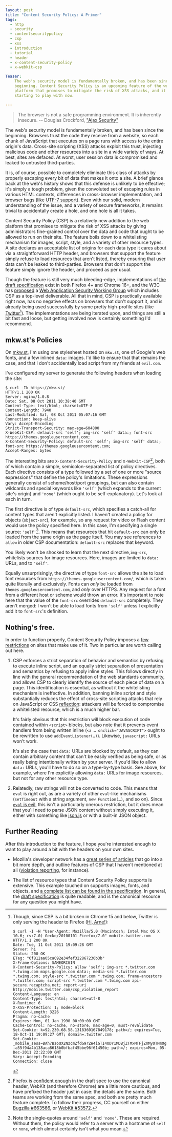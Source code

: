 ```yaml
---
layout: post
title: "Content Security Policy: A Primer"
tags:
  - http
  - security
  - contentsecuritypolicy
  - csp
  - xss
  - introduction
  - tutorial
  - header
  - x-content-security-policy
  - x-webkit-csp

Teaser:
    The web's security model is fundamentally broken, and has been since the
    beginning. Content Security Policy is an upcoming feature of the web
    platform that promises to mitigate the risk of XSS attacks, and it's worth
    starting to play with now.

---
```

> The browser is not a safe programming environment. It is
> inherently insecure. -- Douglas Crockford, ["Ajax Security"][crock]

[crock]: http://www.slideshare.net/webdirections/douglas-crockford-ajax-security-presentation

The web's security model is fundamentally broken, and has been since the beginning. Browsers trust the code they receive from a website, so each chunk of JavaScript that executes on a page runs with access to the entire origin's data. Cross-site scripting (XSS) attacks exploit this trust, injecting malicious code and other resources into a site in a wide variety of ways. At best, sites are defaced. At worst, user session data is compromised and leaked to untrusted third-parties.

It is, of course, possible to completely eliminate this class of attacks by properly escaping every bit of data that makes it onto a site. A brief glance back at the web's history shows that this defense is unlikely to be effective; it's simply a tough problem, given the convoluted set of escaping rules in various HTML contexts, differences in cross-browser implementation, and browser bugs (like [UTF-7 support][utf7]). Even with our solid, modern understanding of the issue, and a variety of secure frameworks, it remains trivial to accidentally create a hole, and one hole is all it takes.

Content Security Policy (CSP) is a relatively new addition to the web platform that promises to mitigate the risk of XSS attacks by giving administrators fine-grained control over the data and code that ought to be allowed to run on their site. The feature boils down to a whitelisting mechanism for images, script, style, and a variety of other resource types. A site declares an acceptable list of origins for each data type it cares about via a straightforward HTTP header, and browsers that support the feature simply refuse to load resources that aren't listed, thereby ensuring that user data can't be leaked to third-parties. Browsers that don't support the feature simply ignore the header, and proceed as per usual.

Though the feature is still very much bleeding-edge, implementations of [the draft specification][spec] exist in both Firefox 4+ and Chrome 16+, and the W3C has [proposed][] a [Web Application Security Working Group][wg] which includes CSP as a top-level deliverable. All that in mind, CSP is practically available right now, has no negative effects on browsers that don't support it, and is already being used successfully by some pretty high-profile sites (like [Twitter][][^1]). The implementations are being iterated upon, and things are still a bit fast and loose, but getting involved now is certainly something I'd recommend.

[^1]: Though, since CSP is a bit broken in Chrome 15 and below, Twitter is only serving the header to Firefox ([Hi, Arne!][tweet]):

        $ curl -I -H "User-Agent: Mozilla/5.0 (Macintosh; Intel Mac OS X 10.6; rv:7.0) Gecko/20100101 Firefox/7.0" mobile.twitter.com
        HTTP/1.1 200 OK
        Date: Tue, 11 Oct 2011 19:09:28 GMT
        Server: hi
        Status: 200 OK
        ETag: "6f812aa05ca092e34fef322867230b3b"
        X-Frame-Options: SAMEORIGIN
        X-Content-Security-Policy: allow 'self'; img-src *.twitter.com *.twimg.com maps.google.com data:; media-src *.twitter.com *.twimg.com; style-src *.twitter.com *.twimg.com; frame-ancestors *.twitter.com; script-src *.twitter.com *.twimg.com api-secure.recaptcha.net; report-uri http://mobile.twitter.com/csp_violation_report
        Content-Language: en
        Content-Type: text/html; charset=utf-8
        X-Runtime: 6
        X-XSS-Protection: 1; mode=block
        Content-Length: 3226
        Pragma: no-cache
        Expires: Mon, 01 Jan 1990 00:00:00 GMT
        Cache-Control: no-cache, no-store, max-age=0, must-revalidate
        Set-Cookie: k=92.230.68.58.1318360167849178; path=/; expires=Tue, 18-Oct-11 19:09:27 GMT; domain=.twitter.com
        Set-Cookie: _mobile_sess=BAh7BzoQX2NzcmZfdG9rZW4iGTI4ODY1MDBjZTMxMTFjZmMyOTNmOg9zZXNzaW9uX2lkIiUwYTEwNjE1YjlkNDkzZmFiYzRhMWM4NWI3NTkyNGVhMg%3D%3D--a55f94a4b138aca8618b0bfbaf45bbe96f61450b; path=/; expires=Mon, 05-Dec-2011 22:22:00 GMT
        Vary: Accept-Encoding
        Connection: close


[Twitter]: http://engineering.twitter.com/2011/03/improving-browser-security-with-csp.html
[proposed]: http://www.w3.org/2011/07/security-activity.html
[wg]: http://www.w3.org/2011/08/appsecwg-charter.html

## mkw.st's Policies

On [mkw.st][mkwst], I'm using one stylesheet hosted on `mkw.st`, one of Google's web fonts, and a few inlined `data:` images. I'd like to ensure that that remains the case, and that I don't accidentally load script from my friends at `evil.com`.

I've configured my server to generate the following headers when loading the site:

    $ curl -Ik https://mkw.st/
    HTTP/1.1 200 OK
    Server: nginx/1.0.8
    Date: Sat, 08 Oct 2011 10:38:40 GMT
    Content-Type: text/html; charset=UTF-8
    Content-Length: 7940
    Last-Modified: Sat, 08 Oct 2011 05:07:16 GMT
    Connection: keep-alive
    Vary: Accept-Encoding
    Strict-Transport-Security: max-age=604800
    X-WebKit-CSP: default-src 'self'; img-src 'self' data:; font-src https://themes.googleusercontent.com;
    X-Content-Security-Policy: default-src 'self'; img-src 'self' data:; font-src https://themes.googleusercontent.com;
    Accept-Ranges: bytes

The interesting bits are `X-Content-Security-Policy` and `X-WebKit-CSP`[^2], both of which contain a simple, semicolon-separated list of policy directives. Each directive consists of a type followed by a set of one or more "source expressions" that define the policy's limitations. These expressions generally consist of scheme/host/port groupings, but can also contain wildcards and special keywords like `'self'` (which expands to the current site's origin) and `'none'` (which ought to be self-explanatory). Let's look at each in turn.

The first directive is of type `default-src`, which specifies a catch-all for content types that aren't explicitly listed. I haven't created a policy for objects (`object-src`), for example, so any request for video or Flash content would use the policy specified here. In this case, I'm specifying a single source: `'self'`[^3]. This means that resources that hit `default-src` can only be loaded from the same origin as the page itself. You may see references to `allow` in older CSP documentation: `default-src` replaces that keyword.

You likely won't be shocked to learn that the next directive,`img-src`, whitelists sources for image resources. Here, images are limited to `data:` URLs, and to `'self'`.

Equally unsurprisingly, the directive of type `font-src` allows the site to load font resources from `https://themes.googleusercontent.com/`, which is taken quite literally and exclusively. Fonts can _only_ be loaded from `themes.googleusercontent.com`, and _only_ over HTTPS. Any request for a font from a different host or scheme would throw an error. It's important to note here that the value of the `font-src` overrides `default-src` completely. They aren't merged: I won't be able to load fonts from `'self'` unless I explicitly add it to `font-src`'s definition.

[^2]: Firefox is [confident enough][ff4] in the draft spec to use the canonical header, WebKit (and therefore Chrome) are a little more cautious, and have prefixed the header just in case: the details are the same. Both teams are working from the same spec, and both are pretty much feature complete. To follow their progress, CC yourself on either [Bugzilla #663566][mozbug], or [WebKit #53572][wkbug].

[^3]: Note the single-quotes around `'self'` and `'none'`. These are required. Without them, the policy would refer to a server with a hostname of `self` or `none`, which almost certainly isn't what you mean.

##  Nothing's free.

In order to function properly, Content Security Policy imposes a [few restrictions][restrictions] on sites that make use of it. Two in particular are worth calling out here.

1. CSP enforces a strict separation of behavior and semantics by refusing to execute inline script, and an equally strict separation of presentation and semantics by refusing to apply inline styles. This follows directly in line with the general recommendation of the web standards community, and allows CSP to clearly identify the source of each piece of data on a page. This identification is essential, as without it the whitelisting mechanism is ineffective. In addition, banning inline script and style substantially reduces the effect of cross-site scripting attacks that rely on JavaScript or CSS [reflection][]: attackers will be forced to compromise a whitelisted resource, which is a much higher bar.

    It's fairly obvious that this restriction will block execution of code contained within `<script>` blocks, but also note that it prevents event handlers from being written inline (`<a … onclick="JAVASCRIPT">` ought to be rewritten to use `addEventListener(…)`). Likewise, `javascript:` URLs won't work.

    It's also the case that `data:` URLs are blocked by default, as they can contain arbitrary content that can't be easily verified as being safe, or as really being intentionally written by your server. If you'd like to allow `data:` URLs, you'll have to do so on a type-by-type basis. See above, for example, where I'm explicitly allowing `data:` URLs for image resources, but not for any other resource type.

2. Relatedly, raw strings will not be converted to code. This means that `eval` is right out, as are a variety of other `eval`-like mechanisms (`setTimeout` with a string argument, `new Function(…)`, and so on). Since [`eval` is evil][evil], this isn't a particularly onerous restriction, but it does mean that you'll need to parse JSON content without simply executing it, either with something like [json.js][json] or with a built-in JSON object.

[evil]: http://www.jslint.com/lint.html#evil
[json]: http://www.json.org/js.html

## Further Reading

After this introduction to the feature, I hope you're interested enough to want to play around a bit with the headers on your own sites.

* Mozilla's developer network has a [great series of articles][mdn] that go into a bit more depth, and outline features of CSP that I haven't mentioned at all ([violation reporting][reporting], for instance). 

* The list of resource types that Content Security Policy supports is extensive. This example touched on supports images, fonts, and objects, and [a complete list can be found in the specification][list]. In general, the [draft specification][spec] is quite readable, and is the canonical resource for any question you might have.


[mdn]: https://developer.mozilla.org/en/Introducing_Content_Security_Policy
[list]: https://dvcs.w3.org/hg/content-security-policy/raw-file/tip/csp-specification.dev.html#directives
[owasp]: https://www.owasp.org/index.php/XSS_(Cross_Site_Scripting)_Prevention_Cheat_Sheet
[ff4]: http://blog.mozilla.com/security/2011/03/22/creating-a-safer-web-with-content-security-policy/
[spec]: https://dvcs.w3.org/hg/content-security-policy/raw-file/tip/csp-specification.dev.html
[mkwst]: https://mkw.st/
[mozbug]: https://bugzilla.mozilla.org/show_bug.cgi?id=663566
[wkbug]: https://bugs.webkit.org/show_bug.cgi?id=53572
[utf7]: http://en.wikipedia.org/wiki/UTF-7#security
[restrictions]: http://people.mozilla.com/~bsterne/content-security-policy/details.html#restrictions
[reflection]: http://google-gruyere.appspot.com/part2#2__reflected_xss
[reporting]: https://developer.mozilla.org/en/Security/CSP/Using_CSP_violation_reports
[tweet]: https://twitter.com/kurrik/status/123837358163496960
